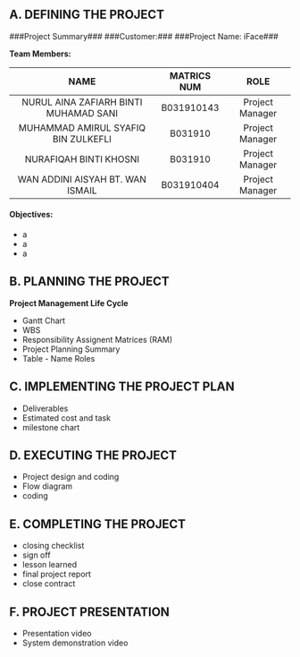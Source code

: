 ## A. DEFINING THE PROJECT ##
###Project Summary###
###Customer:###
###Project Name: iFace###

**Team Members:**

NAME | MATRICS NUM | ROLE
:---: | :---: | :---:
NURUL AINA ZAFIARH BINTI MUHAMAD SANI | B031910143 | Project Manager
MUHAMMAD AMIRUL SYAFIQ BIN ZULKEFLI | B031910 | Project Manager
NURAFIQAH BINTI KHOSNI | B031910 | Project Manager
WAN ADDINI AISYAH BT. WAN ISMAIL | B031910404 | Project Manager

#### Objectives: ####
* a
* a
* a

## B. PLANNING THE PROJECT ##
**Project Management Life Cycle** 
* Gantt Chart
* WBS
* Responsibility Assignent Matrices (RAM)
* Project Planning Summary
* Table - Name Roles

## C. IMPLEMENTING THE PROJECT PLAN ##
* Deliverables
* Estimated cost and task
* milestone chart

## D. EXECUTING THE PROJECT ##
* Project design and coding
* Flow diagram
* coding

## E. COMPLETING THE PROJECT ##
* closing checklist
* sign off
* lesson learned
* final project report
* close contract

## F. PROJECT PRESENTATION ##
* Presentation video
* System demonstration video
